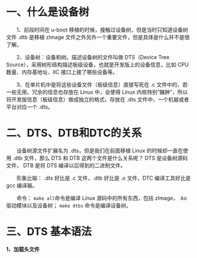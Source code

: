 # 一、什么是设备树
&emsp;&emsp;1、前段时间在 u-boot 移植的时候，接触过设备树，但是当时只知道设备树文件 .dtb 是移植 zImage 文件之外另外一个重要文件，但是具体是什么并不是很了解。

&emsp;&emsp;2、设备树：设备和树。描述设备树的文件叫做 DTS（Device Tree Source），采用树形结构描述板级设备，也就是开发版上的设备信息，比如 CPU 数量、内存基地址、IIC 接口上接了哪些设备等。

&emsp;&emsp;3、在单片机中是将这些设备文件（板级信息）直接写死在 .c 文件中的，若·一些无用、冗余的信息也存放在 Linux 中，会使得 Linux 内核特别“臃肿”，所以将开发版信息（板级信息）做成独立的格式，存放在 .dts 文件中，一个机器或者平台对应一个 .dts。

# 二、DTS、DTB和DTC的关系
&emsp;&emsp;设备树源文件扩展名为 .dts，但是我们在前面移植 Linux 的时候却一直在使 用 .dtb 文件，那么 DTS 和 DTB 这两个文件是什么关系呢？ DTS 是设备树源码文件， DTB 是将 DTS 编译以后得到的二进制文件。

&emsp;&emsp;形象比喻：  .dts 好比是 .c 文件，.dtb 好比是 .o 文件，DTC 编译工具好比是  gcc 编译器。

&emsp;&emsp;命令： 
`make all`命令是编译 Linux 源码中的所有东西，包括 zImage， .ko 驱动模块以及设备树；
 `make dtbs` 命令是编译设备树。

# 三、DTS 基本语法
**1、加载头文件**

<!--stackedit_data:
eyJoaXN0b3J5IjpbLTcwNjU1NTQ5MCwyMDYxOTUwODMyLDkzMj
A3MTE5MCwxNjg1NDcxNjcsMTk2MDcxNTM0OCwxNDQyNDUzNzQz
XX0=
-->